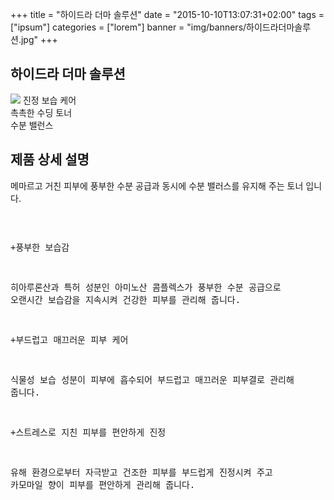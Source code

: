 +++
title = "하이드라 더마 솔루션"
date = "2015-10-10T13:07:31+02:00"
tags = ["ipsum"]
categories = ["lorem"]
banner = "img/banners/하이드라더마솔루션.jpg"
+++

## 하이드라 더마 솔루션
<img src="/img/banners/하이드라더마솔루션.jpg" style="max-width: 100%; height: auto;">
진정 보습 케어<br>
촉촉한 수딩 토너<br>
수분 밸런스<br>

## 제품 상세 설명
메마르고 거친 피부에 풍부한 수분 공급과 동시에 수분 밸러스를 유지해 주는 토너 입니다.<pre>  

+풍부한 보습감

히아루론산과 특허 성분인 아미노산 콤플렉스가 풍부한 수분 공급으로 오랜시간 보습감을 지속시켜 건강한 피부를 관리해 줍니다.

+부드럽고 매끄러운 피부 케어

식물성 보습 성분이 피부에 흡수되어 부드럽고 매끄러운 피부결로 관리해 줍니다.

+스트레스로 지친 피부를 편안하게 진정

유해 환경으로부터 자극받고 건조한 피부를 부드럽게 진정시켜 주고 카모마일 향이 피부를 편안하게 관리해 줍니다.
